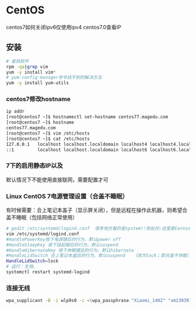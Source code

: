 # CentOS
<!-- @author DHJT 2019-02-27 -->

centos7如何关闭ipv6仅使用ipv4
centos7.0查看IP

## 安装
```sh
# 查找软件
rpm -qa|grep vim
yum -y install vim*
# yum-config-manager命令找不到的解决方法
yum -y install yum-utils
```

### centos7修改hostname
```sh
ip addr
[root@centos7 ~]$ hostnamectl set-hostname centos77.magedu.com             # 使用这个命令会立即生效且重启也生效
[root@centos7 ~]$ hostname                                                 # 查看下
centos77.magedu.com
[root@centos7 ~]$ vim /etc/hosts                                           # 编辑下hosts文件， 给127.0.0.1添加hostname
[root@centos7 ~]$ cat /etc/hosts                                           # 检查
127.0.0.1   localhost localhost.localdomain localhost4 localhost4.localdomain4 centos77.magedu.com
::1         localhost localhost.localdomain localhost6 localhost6.localdomain6
```

### 7下的启用静态IP以及

默认情况下不能使用直接联网，需要配置才可

### Linux CentOS 7电源管理设置（合盖不睡眠）

有时候需要：合上笔记本盖子（显示屏关闭），但是远程在操作此机器，则希望合盖不睡眠（包括网络正常使用）
```sh
# gedit /etc/systemd/logind.conf  很多地方看的是system!!到处抄;这里是Centos7.2!在systemd目录!!!
vim /etc/systemd/logind.conf
#HandlePowerKey按下电源键后的行为，默认power off
#HandleSleepKey 按下挂起键后的行为，默认suspend
#HandleHibernateKey 按下休眠键后的行为，默认hibernate
#HandleLidSwitch 合上笔记本盖后的行为，默认suspend   （改为lock；即合盖不休眠）在原文件中，还要去掉前面的#
HandleLidSwitch=lock
# 运行：生效。
systemctl restart systemd-logind
```

### 连接无线
```sh
wpa_supplicant -B -i wlp9s0 -c <(wpa_passphrase "Xiaomi_1402" "xm13939761503")
```

[1]: https://blog.csdn.net/xiaoyu19910321/article/details/78504400 'CentOS 7如何连接无线网络'